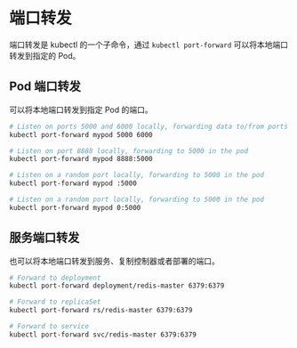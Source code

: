 # 端口转发

端口转发是 kubectl 的一个子命令，通过 `kubectl port-forward` 可以将本地端口转发到指定的 Pod。

## Pod 端口转发

可以将本地端口转发到指定 Pod 的端口。

```bash
# Listen on ports 5000 and 6000 locally, forwarding data to/from ports 5000 and 6000 in the pod
kubectl port-forward mypod 5000 6000

# Listen on port 8888 locally, forwarding to 5000 in the pod
kubectl port-forward mypod 8888:5000

# Listen on a random port locally, forwarding to 5000 in the pod
kubectl port-forward mypod :5000

# Listen on a random port locally, forwarding to 5000 in the pod
kubectl port-forward mypod 0:5000
```

## 服务端口转发

也可以将本地端口转发到服务、复制控制器或者部署的端口。

```bash
# Forward to deployment
kubectl port-forward deployment/redis-master 6379:6379

# Forward to replicaSet
kubectl port-forward rs/redis-master 6379:6379

# Forward to service
kubectl port-forward svc/redis-master 6379:6379
```

